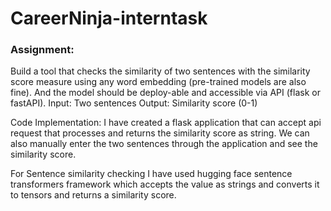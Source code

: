 # CareerNinja-interntask

### Assignment:<br>
Build a tool that checks the similarity of two sentences with the similarity score measure using any word embedding (pre-trained models are also fine). And the model should be deploy-able and accessible via API (flask or fastAPI).
Input: Two sentences
Output: Similarity score (0-1)

Code Implementation:
I have created a flask application that can accept api request that processes and returns the similarity score as string. We can also manually enter the two sentences through the application and see the similarity score.

For Sentence similarity checking I have used hugging face sentence transformers framework which accepts the value as strings and converts it to tensors and returns a similarity score. 
